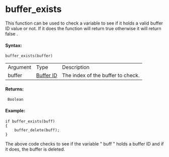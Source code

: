# buffer_exists

This function can be used to check a variable to see if it holds a valid
buffer ID value or not. If it does the function will return true
otherwise it will return false .

#### Syntax:

``` gml
buffer_exists(buffer)
```

|          |                                                                                       |                                   |
|----------|---------------------------------------------------------------------------------------|-----------------------------------|
| Argument | Type                                                                                  | Description                       |
| buffer   |  [Buffer ID](../../../../GameMaker_Language/GML_Reference/Buffers/buffer_create)  | The index of the buffer to check. |

#### Returns:

``` gml
 Boolean
```

#### Example:

``` gml
if buffer_exists(buff)
{
    buffer_delete(buff);
}
```

The above code checks to see if the variable " buff " holds a buffer ID
and if it does, the buffer is deleted.
